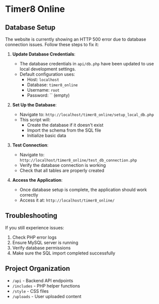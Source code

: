 # Timer8 Online

## Database Setup

The website is currently showing an HTTP 500 error due to database connection issues. Follow these steps to fix it:

1. **Update Database Credentials**:
   - The database credentials in `api/db.php` have been updated to use local development settings.
   - Default configuration uses:
     - Host: `localhost`
     - Database: `timer8_online`
     - Username: `root`
     - Password: `` (empty)

2. **Set Up the Database**:
   - Navigate to: `http://localhost/timer8_online/setup_local_db.php`
   - This script will:
     - Create the database if it doesn't exist
     - Import the schema from the SQL file
     - Initialize basic data

3. **Test Connection**:
   - Navigate to: `http://localhost/timer8_online/test_db_connection.php`
   - Verify the database connection is working
   - Check that all tables are properly created

4. **Access the Application**:
   - Once database setup is complete, the application should work correctly
   - Access it at: `http://localhost/timer8_online/`

## Troubleshooting

If you still experience issues:

1. Check PHP error logs
2. Ensure MySQL server is running
3. Verify database permissions
4. Make sure the SQL import completed successfully

## Project Organization

- `/api` - Backend API endpoints
- `/includes` - PHP helper functions
- `/style` - CSS files
- `/uploads` - User uploaded content 